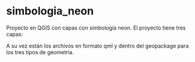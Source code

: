 # simbologia_neon
Proyecto en QGIS con capas con simbología neon. 
El proyecto tiene tres capas: 

A su vez están los archivos en formato qml y dentro del geopackage para los tres tipos de geometría.

